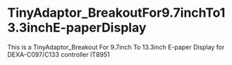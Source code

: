 # TinyAdaptor_BreakoutFor9.7inchTo13.3inchE-paperDisplay
This is a TinyAdaptor_Breakout For 9.7inch To 13.3inch E-paper Display for DEXA-C097/C133 controller IT8951
